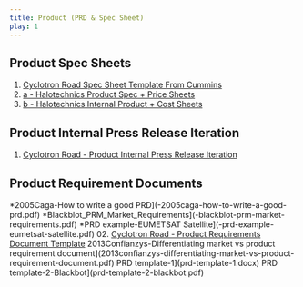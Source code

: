 ```yaml
---
title: Product (PRD & Spec Sheet)
play: 1
---
```


## Product Spec Sheets

  01. [Cyclotron Road Spec Sheet Template From Cummins](01-cyclotron-road-spec-sheet-template-from-cummins.docx)
  02. [a - Halotechnics Product Spec + Price Sheets](02-a-halotechnics-product-spec-price-sheets.pdf)
  02. [b - Halotechnics Internal Product + Cost Sheets](02-b-halotechnics-internal-product-cost-sheets.pdf)

## Product Internal Press Release Iteration

  01. [Cyclotron Road - Product Internal Press Release Iteration](01-cyclotron-road-product-internal-press-release-iteration.pptx)

## Product Requirement Documents

 *2005Caga-How to write a good PRD](-2005caga-how-to-write-a-good-prd.pdf)
 *Blackblot_PRM_Market_Requirements](-blackblot-prm-market-requirements.pdf)
 *PRD example-EUMETSAT Satellite](-prd-example-eumetsat-satellite.pdf)
  02. [Cyclotron Road - Product Requirements Document Template](02-cyclotron-road-product-requirements-document-template.docx)
 2013Confianzys-Differentiating market vs product requirement document](2013confianzys-differentiating-market-vs-product-requirement-document.pdf)
 PRD template-1](prd-template-1.docx)
 PRD template-2-Blackbot](prd-template-2-blackbot.pdf)

